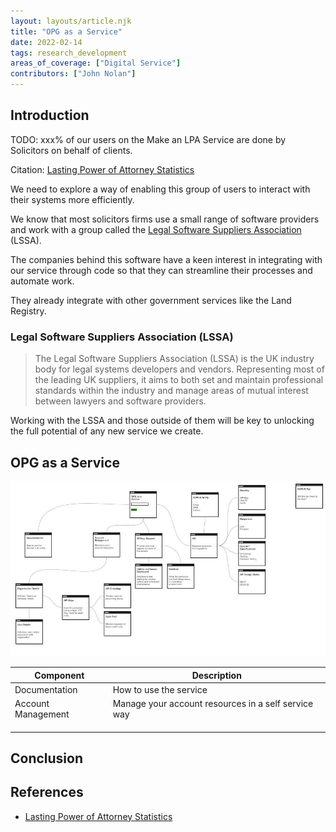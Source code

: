 ```yaml
---
layout: layouts/article.njk
title: "OPG as a Service"
date: 2022-02-14
tags: research_development
areas_of_coverage: ["Digital Service"]
contributors: ["John Nolan"]
---
```


## Introduction

TODO: xxx% of our users on the Make an LPA Service are done by Solicitors on behalf of clients.

Citation: [Lasting Power of Attorney Statistics](https://www.lastingpowerofattorney.service.gov.uk/stats)

We need to explore a way of enabling this group of users to interact with their systems more efficiently.

We know that most solicitors firms use a small range of software providers and work with a group called the [Legal Software Suppliers Association](https://www.lssa.co.uk) (LSSA).

The companies behind this software have a keen interest in integrating with our service through code so that they can streamline their processes and automate work.

They already integrate with other government services like the Land Registry.

### Legal Software Suppliers Association (LSSA)

> The Legal Software Suppliers Association (LSSA) is the UK industry body for legal systems developers and vendors. Representing most of the leading UK suppliers, it aims to both set and maintain professional standards within the industry and manage areas of mutual interest between lawyers and software providers.

Working with the LSSA and those outside of them will be key to unlocking the full potential of any new service we create.

## OPG as a Service

![Diagram showing an overview of all components of a potential future self service API.](/assets/images/research-development/opg-as-a-service/opg-as-a-service.jpg "Diagram showing an overview of all components of a potential future self service API.")

| Component | Description |
|---|---|
| Documentation | How to use the service |
| Account Management | Manage your account resources in a self service way |
|   |   |
|   |   |
|   |   |

## Conclusion



## References

- [Lasting Power of Attorney Statistics](https://www.lastingpowerofattorney.service.gov.uk/stats)
